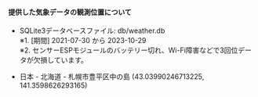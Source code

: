 #### 提供した気象データの観測位置について

+ SQLite3データベースファイル: db/weather.db  
※1. [期間] 2021-07-30 から 2023-10-29   
※2. センサーESPモジュールのバッテリー切れ、Wi-Fi障害などで3回位データが欠損しています。

+ 日本 - 北海道 - 札幌市豊平区中の島 (43.03990246713225, 141.3598626293165)

